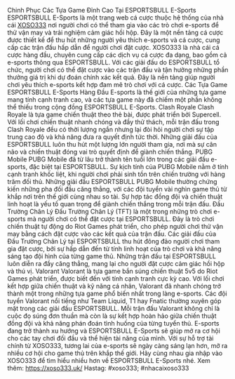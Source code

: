 Chinh Phục Các Tựa Game Đỉnh Cao Tại ESPORTSBULL E-Sports
ESPORTSBULL E-Sports là một trang web cá cược thuộc hệ thống của nhà cái [XOSO333](https://xoso333.uk/) nơi người chơi có thể tham gia vào các trò chơi e-sports để thử vận may và trải nghiệm cảm giác hồi hộp. Đây là một nền tảng cá cược được thiết kế để thu hút những người yêu thích e-sports và cá cược, cung cấp các trận đấu hấp dẫn để người chơi đặt cược.
XOSO333 là nhà cái cá cược hàng đầu, chuyên cung cấp các dịch vụ cá cược đa dạng, bao gồm cả e-sports thông qua ESPORTSBULL. Với các giải đấu do ESPORTSBULL tổ chức, người chơi có thể đặt cược vào các trận đấu và tận hưởng những phần thưởng giá trị khi dự đoán chính xác kết quả. Đây là nền tảng giúp người chơi yêu thích e-sports kết hợp đam mê trò chơi với cá cược.
Các Tựa Game ESPORTSBULL E-Sports Hàng Đầu
E-sports là thế giới của những tựa game mang tính cạnh tranh cao, và các tựa game này đã chiếm một phần không thể thiếu trong cộng đồng ESPORTSBULL E-Sports.
Clash Royale
Clash Royale là tựa game chiến thuật theo thẻ bài, được phát triển bởi Supercell. Với lối chơi chiến thuật nhanh chóng và đầy thử thách, mỗi trận đấu trong Clash Royale đều có thời lượng ngắn nhưng lại đòi hỏi người chơi sự tập trung cao độ và khả năng đưa ra quyết định tức thời.
Những giải đấu của ESPORTSBULL luôn thu hút một lượng lớn người tham gia, nơi mà sự cân não và chiến thuật đóng vai trò quyết định để giành chiến thắng.
PUBG Mobile
PUBG Mobile đã từ lâu trở thành tên tuổi lớn trong các giải đấu e-sports, đặc biệt tại ESPORTSBULL. Sự kịch tính của PUBG Mobile nằm ở tính cạnh tranh khốc liệt, khi người chơi phải sinh tồn trên chiến trường với hàng trăm đối thủ.
Những giải đấu ESPORTSBULL PUBG Mobile thường chứng kiến những pha đối đầu căng thẳng, với các đội tuyển vài nghìn game thủ từ khắp nơi trên thế giới cùng nhau so tài. Sự hợp tác đồng đội và chiến thuật linh hoạt là yếu tố quan trọng để giành chiến thắng trong mỗi trận đấu.
Đấu Trường Chân Lý
Đấu Trường Chân Lý (TFT) là một trong những trò chơi e-sports mà người chơi có thể đặt cược tại ESPORTSBULL. Đây là trò chơi chiến thuật tự động do Riot Games phát triển, cho phép người chơi thử vận may bằng cách đặt cược vào các kết quả của trận đấu.
Các giải đấu của Đấu Trường Chân Lý tại ESPORTSBULL thu hút đông đảo người chơi tham gia đặt cược, bởi sự hấp dẫn đến từ tính linh hoạt của trò chơi và khả năng sáng tạo đội hình của từng game thủ. Những trận đấu tại ESPORTSBULL luôn diễn ra đầy căng thẳng, mang lại cho người đặt cược cảm giác hồi hộp và thú vị.
Valorant
Valorant là tựa game bắn súng chiến thuật 5v5 do Riot Games phát triển, được biết đến với tính cạnh tranh cực kỳ cao. Với lối chơi kết hợp giữa chiến thuật và kỹ năng cá nhân, Valorant đã nhanh chóng trở thành một trong những tựa game phổ biến nhất trong làng e-sports.
Các đội tuyển Valorant nổi tiếng như Team Liquid, T1 hay Fnatic thường xuyên góp mặt trong các giải đấu ESPORTSBULL. Mỗi trận đấu Valorant không chỉ là cuộc đọ súng đơn thuần mà còn là sự kết hợp hoàn hảo giữa chiến thuật đồng đội và khả năng phán đoán tình huống của từng tuyển thủ.
E-sports đang trở thành xu hướng và ESPORTSBULL E-Sports sẽ giúp mở ra cơ hội cho các tay chơi đối đầu và thể hiện tài năng của mình. Với sự hỗ trợ tài chính từ XOSO333, tương lai của e-sports sẽ ngày càng sáng lạn hơn, mở ra nhiều cơ hội cho game thủ trên khắp thế giới. Hãy cùng nhau gia nhập vào XOSO333 để tìm hiểu nhiều hơn về ESPORTSBULL E-Sports nhé.
Xem thêm: https://xoso333.uk/
Hastag: #xoso333; #nhacaixoso333

